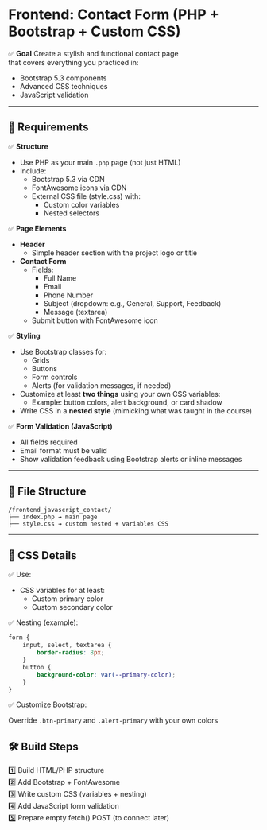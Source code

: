 # Frontend: Contact Form (PHP + Bootstrap + Custom CSS)

✅ **Goal**
Create a stylish and functional contact page  
that covers everything you practiced in:
- Bootstrap 5.3 components
- Advanced CSS techniques
- JavaScript validation

---

## 🔧 Requirements

✅ **Structure**
- Use PHP as your main `.php` page (not just HTML)
- Include:
    - Bootstrap 5.3 via CDN
    - FontAwesome icons via CDN
    - External CSS file (style.css) with:
        - Custom color variables
        - Nested selectors

✅ **Page Elements**
- **Header**
    - Simple header section with the project logo or title
- **Contact Form**
    - Fields:
        - Full Name
        - Email
        - Phone Number
        - Subject (dropdown: e.g., General, Support, Feedback)
        - Message (textarea)
    - Submit button with FontAwesome icon

✅ **Styling**
- Use Bootstrap classes for:
    - Grids
    - Buttons
    - Form controls
    - Alerts (for validation messages, if needed)
- Customize at least **two things** using your own CSS variables:
    - Example: button colors, alert background, or card shadow
- Write CSS in a **nested style** (mimicking what was taught in the course)

✅ **Form Validation (JavaScript)**
- All fields required
- Email format must be valid
- Show validation feedback using Bootstrap alerts or inline messages

---

## 📁 File Structure


```
/frontend_javascript_contact/
├── index.php → main page
├── style.css → custom nested + variables CSS
```


---

## 🎨 CSS Details

✅ Use:
- CSS variables for at least:
    - Custom primary color
    - Custom secondary color

✅ Nesting (example):
```css
form {
    input, select, textarea {
        border-radius: 8px;
    }
    button {
        background-color: var(--primary-color);
    }
}
````
✅ Customize Bootstrap:

Override `.btn-primary` and `.alert-primary` with your own colors

## 🛠 Build Steps
1️⃣ Build HTML/PHP structure \
2️⃣ Add Bootstrap + FontAwesome \
3️⃣ Write custom CSS (variables + nesting) \
4️⃣ Add JavaScript form validation \
5️⃣ Prepare empty fetch() POST (to connect later)